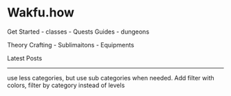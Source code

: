 # Wakfu.how

Get Started
    - classes
    - Quests
Guides
    - dungeons

Theory Crafting
    - Sublimaitons
    - Equipments

Latest Posts

---

use less categories, but use sub categories when needed. Add filter with colors, filter by category instead of levels